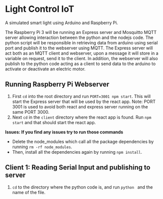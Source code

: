 # Light Control IoT
A simulated smart light using Arduino and Raspberry Pi.

The Raspberry Pi 3 will be running an Express server and Mosquitto MQTT server allowing interaction between the python and the nodejs code. The python script will be responsible in retrieving data from arduino using serial port and publish it to the webserver using MQTT. The Express server will act both as an MQTT client and webserver, upon a message it will store in a variable on request, send it to the client. In addition, the webserver will also publish to the python code acting as a client to send data to the arduino to activate or deactivate an electric motor.

## Running Raspberry Pi Webserver
1. First `cd` into the root directory and run `PORT=3001 npm start`. This will start the Express server that will be used by the react app. Note: PORT 3001 is used to avoid both react and express server running on the same PORT 3000.
2. Next `cd` in the `client` directory where the react app is found. Run `npm start` and that should start the react app.

**Issues: If you find any issues try to run those commands**
* Delete the node_modules which call all the package dependencies by running `rm -rf node_modules`.
* Then, install all the dependencies again by running `npm install`.

## Client 1: Reading Serial Input and publishing to server

1. `cd` to the directory where the python code is, and run `python ` and the name of the file.

